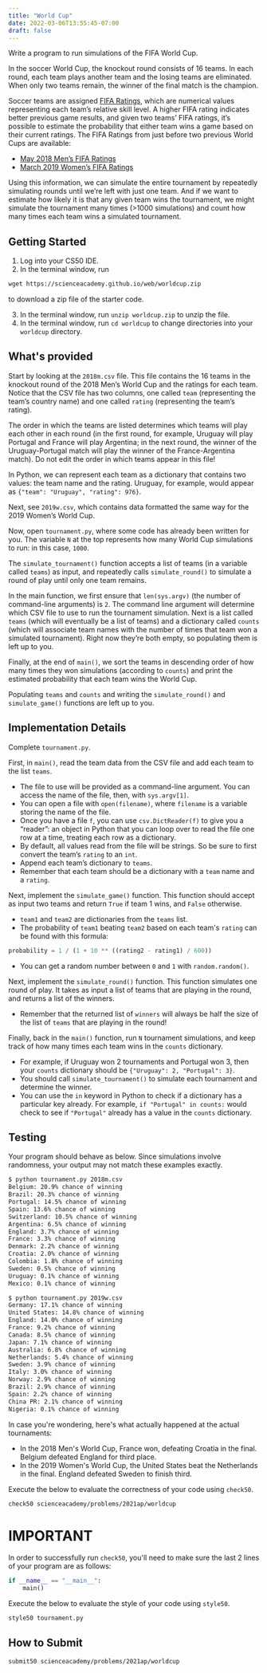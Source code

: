 ```yaml
---
title: "World Cup"
date: 2022-03-06T13:55:45-07:00
draft: false
---
```

Write a program to run simulations of the FIFA World Cup.
<!--more-->

In the soccer World Cup, the knockout round consists of 16 teams. In each round, each team plays another team and the losing teams are eliminated. When only two teams remain, the winner of the final match is the champion.

Soccer teams are assigned [FIFA Ratings](https://en.wikipedia.org/wiki/FIFA_World_Rankings#Current_calculation_method), which are numerical values representing each team’s relative skill level. A higher FIFA rating indicates better previous game results, and given two teams’ FIFA ratings, it’s possible to estimate the probability that either team wins a game based on their current ratings. The FIFA Ratings from just before two previous World Cups are available:

* [May 2018 Men’s FIFA Ratings](https://www.fifa.com/fifa-world-ranking/ranking-table/men/rank/id12189/)
* [March 2019 Women’s FIFA Ratings](https://www.fifa.com/fifa-world-ranking/ranking-table/women/rank/ranking_20190329/)

Using this information, we can simulate the entire tournament by repeatedly simulating rounds until we’re left with just one team. And if we want to estimate how likely it is that any given team wins the tournament, we might simulate the tournament many times (>1000 simulations) and count how many times each team wins a simulated tournament.

## Getting Started

1. Log into your CS50 IDE.
2. In the terminal window, run

```md
wget https://scienceacademy.github.io/web/worldcup.zip
```

 to download a zip file of the starter code.

3. In the terminal window, run `unzip worldcup.zip` to unzip the file.
4. In the terminal window, run `cd worldcup` to change directories into your `worldcup` directory.

## What's provided

Start by looking at the `2018m.csv` file. This file contains the 16 teams in the knockout round of the 2018 Men’s World Cup and the ratings for each team. Notice that the CSV file has two columns, one called `team` (representing the team’s country name) and one called `rating` (representing the team’s rating).

The order in which the teams are listed determines which teams will play each other in each round (in the first round, for example, Uruguay will play Portugal and France will play Argentina; in the next round, the winner of the Uruguay-Portugal match will play the winner of the France-Argentina match). Do not edit the order in which teams appear in this file!

In Python, we can represent each team as a dictionary that contains two values: the team name and the rating. Uruguay, for example, would appear as `{"team": "Uruguay", "rating": 976}`.

Next, see `2019w.csv`, which contains data formatted the same way for the 2019 Women’s World Cup.

Now, open `tournament.py`, where some code has already been written for you. The variable `N` at the top represents how many World Cup simulations to run: in this case, `1000`.

The `simulate_tournament()` function accepts a list of teams (in a variable called `teams`) as input, and repeatedly calls `simulate_round()` to simulate a round of play until only one team remains.

In the main function, we first ensure that `len(sys.argv)` (the number of command-line arguments) is `2`. The command line argument will determine which CSV file to use to run the tournament simulation. Next is a list called `teams` (which will eventually be a list of teams) and a dictionary called `counts` (which will associate team names with the number of times that team won a simulated tournament). Right now they’re both empty, so populating them is left up to you.

Finally, at the end of `main()`, we sort the teams in descending order of how many times they won simulations (according to `counts`) and print the estimated probability that each team wins the World Cup.

Populating `teams` and `counts` and writing the `simulate_round()` and `simulate_game()` functions are left up to you.

## Implementation Details

Complete `tournament.py`.

First, in `main()`, read the team data from the CSV file and add each team to the list `teams`.

* The file to use will be provided as a command-line argument. You can access the name of the file, then, with `sys.argv[1]`.
* You can open a file with `open(filename)`, where `filename` is a variable storing the name of the file.
* Once you have a file `f`, you can use `csv.DictReader(f)` to give you a “reader”: an object in Python that you can loop over to read the file one row at a time, treating each row as a dictionary.
* By default, all values read from the file will be strings. So be sure to first convert the team’s `rating` to an `int`.
* Append each team’s dictionary to `teams`.
* Remember that each team should be a dictionary with a `team` name and a `rating`.

Next, implement the `simulate_game()` function. This function should accept as input two teams and return `True` if team 1 wins, and `False` otherwise.

* `team1` and `team2` are dictionaries from the `teams` list.
* The probability of `team1` beating `team2` based on each team's `rating` can be found with this formula:

```python
probability = 1 / (1 + 10 ** ((rating2 - rating1) / 600))
```

* You can get a random number between `0` and `1` with `random.random()`.

Next, implement the `simulate_round()` function. This function simulates one round of play. It takes as input a list of teams that are playing in the round, and returns a list of the winners.

* Remember that the returned list of `winners` will always be half the size of the list of `teams` that are playing in the round!

Finally, back in the `main()` function, run `N` tournament simulations, and keep track of how many times each team wins in the `counts` dictionary.

* For example, if Uruguay won 2 tournaments and Portugal won 3, then your `counts` dictionary should be `{"Uruguay": 2, "Portugal": 3}`.
* You should call `simulate_tournament()` to simulate each tournament and determine the winner.
* You can use the `in` keyword in Python to check if a dictionary has a particular key already. For example, `if "Portugal" in counts:` would check to see if `"Portugal"` already has a value in the `counts` dictionary.

## Testing

Your program should behave as below. Since simulations involve randomness, your output may not match these examples exactly.

```md
$ python tournament.py 2018m.csv
Belgium: 20.9% chance of winning
Brazil: 20.3% chance of winning
Portugal: 14.5% chance of winning
Spain: 13.6% chance of winning
Switzerland: 10.5% chance of winning
Argentina: 6.5% chance of winning
England: 3.7% chance of winning
France: 3.3% chance of winning
Denmark: 2.2% chance of winning
Croatia: 2.0% chance of winning
Colombia: 1.8% chance of winning
Sweden: 0.5% chance of winning
Uruguay: 0.1% chance of winning
Mexico: 0.1% chance of winning

$ python tournament.py 2019w.csv
Germany: 17.1% chance of winning
United States: 14.8% chance of winning
England: 14.0% chance of winning
France: 9.2% chance of winning
Canada: 8.5% chance of winning
Japan: 7.1% chance of winning
Australia: 6.8% chance of winning
Netherlands: 5.4% chance of winning
Sweden: 3.9% chance of winning
Italy: 3.0% chance of winning
Norway: 2.9% chance of winning
Brazil: 2.9% chance of winning
Spain: 2.2% chance of winning
China PR: 2.1% chance of winning
Nigeria: 0.1% chance of winning
```

In case you're wondering, here's what actually happened at the actual tournaments:

* In the 2018 Men's World Cup, France won, defeating Croatia in the final. Belgium defeated England for third place.
* In the 2019 Women's World Cup, the United States beat the Netherlands in the final. England defeated Sweden to finish third.

Execute the below to evaluate the correctness of your code using `check50`.

```md
check50 scienceacademy/problems/2021ap/worldcup
```

# **IMPORTANT**
In order to successfully run `check50`, you'll need to make sure the last 2 lines of your program are as follows:

```python
if __name__ == "__main__":
    main()
```

Execute the below to evaluate the style of your code using `style50`.

```md
style50 tournament.py
```

## How to Submit

```md
submit50 scienceacademy/problems/2021ap/worldcup
```
